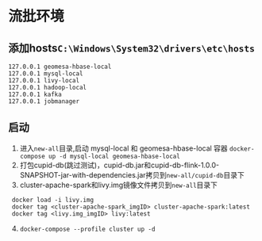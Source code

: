 # 流批环境
## 添加hosts`C:\Windows\System32\drivers\etc\hosts`
```
127.0.0.1 geomesa-hbase-local
127.0.0.1 mysql-local
127.0.0.1 livy-local
127.0.0.1 hadoop-local
127.0.0.1 kafka
127.0.0.1 jobmanager
```
## 启动
1. 进入`new-all`目录,启动 mysql-local 和 geomesa-hbase-local 容器
`
docker-compose up -d mysql-local geomesa-hbase-local
`
2. 打包cupid-db(跳过测试)，cupid-db.jar和cupid-db-flink-1.0.0-SNAPSHOT-jar-with-dependencies.jar拷贝到`new-all/cupid-db`目录下
3. cluster-apache-spark和livy.img镜像文件拷贝到`new-all`目录下
```docker load -i cluster-apache-spark
 docker load -i livy.img
 docker tag <cluster-apache-spark_imgID> cluster-apache-spark:latest
 docker tag <livy.img_imgID> livy:latest
   ```

4. `docker-compose --profile cluster up -d`


